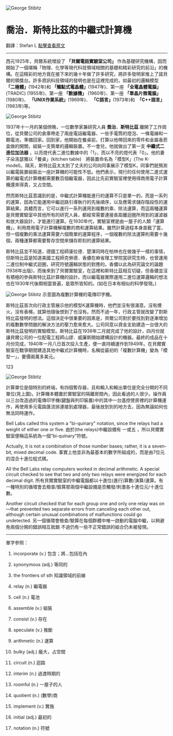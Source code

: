![George Stibitz](https://history-computer.com/ModernComputer/Relays/images/stibitz_portrait2.jpg "George Stibitz")
# **喬治．斯特比茲的中繼式計算機**
翻譯：Stefan L  [點擊查看原文](https://history-computer.com/ModernComputer/Relays/Stibitz.html)

  ---
西元1925年，貝爾系統增設了 __「貝爾電話實驗室公司」__ 作為基礎研究機構，因而開始了一個堪稱「物理、化學等現代科技領域相關的基礎和精彩研究的前沿」的機構。在這精彩的地方竟在接下來的幾十年做了許多研究，將許多發明家推上了諾貝爾的領獎台。許多資訊科技領域的發明也是在這裡完成的，如最初的邏輯模型 __「二極體」__(1942年)和 __「觸點式電晶體」__(1947年)、第一座 __「全電晶體電腦」__ (TRADIC) (1955年)、第一座 __「數據機」__ (1960年)、第一座 __「單晶片微電腦」__(1980年)、 __「UNIX作業系統」__(1969年)、 __「C語言」__(1973年)和　__「C++語言」__(1983年)等。

![George Stibitz](https://history-computer.com/ModernComputer/Relays/images/ModelKStibitz.jpg "George Stibitz")

1937年十一月的某個傍晚，一位數學家兼研究人員 __喬治．斯特比茲__ 離開了工作崗位，從貝爾公司的倉庫帶走了兩座電話繼電器、一些手電筒的燈泡、一條電線和一顆電池，準備回家。回到家，他開始在餐桌前，打算以他帶回來的零件和金屬香菸盒做的開關，組裝一支簡單的邏輯裝置。不一會兒，他就做出了第一支 __中繼式二進位加法器__ ，以亮燈代表二進位數據中的「1」，而以不亮的燈代表「0」。他的妻子朵洛瑟雅以「餐桌」(kitchen table)　將裝置命名為「模型K」(The K-model)。隔天，斯特比茲太太到了丈夫的公司向同事展示了模型K，同事們就預測以繼電裝置組裝出一座計算機的可能性不低。他們表示，現行的任何使用二進式運算的繼電式計算機都需要數百個繼電器，因此比先前實驗室裡使用得商用電子計算機還來得貴，又占空間。

然而斯特比茲意識到的是，中繼式計算機能進行的運算不只是單一的，而是一系列的運算，因為它能運用中繼迴路引導執行的先後順序，以及應需求儲存階段性的運算結果。具體而言，它可以進行一系列運用到複數的乘、除法運算，而這兩種運算是貝爾實驗室中其他所有的研究人員，都經常需要連接長距離迴圈所用到的濾波器和放大器設計，才能進行運算。在1930年代，實驗室裡是由一屋子的人類「運算機」，利用商用電子計算機解複數的商和運算結果。雖然計算過程本身直截了當，但一個複數的乘法運算需要六個簡單的運算程序，一個複數的除法運算則需要十幾個，兩種運算都需要暫存空間來儲存即刻的運算結果。

斯特比茲並不知道，德國工程師康拉德．楚澤同時在柏林也在做幾乎一樣的事情，但斯特比茲是知道美國工程師克勞德．香儂在麻省理工學院當研究生時，也曾運用二進位制中繼式迴圈，研究符號邏輯狀態的對應的。香儂以此為研究論文的論題(1938年出版)，而後來到了貝爾實驗室，在這裡和斯特比茲相互切磋，但香儂並沒有積極的參與斯特比茲計算機的設計。而以繼電器實際運用二進位運算邏輯的想法也在1930年代後期相當普遍，是眾所皆知的。(如在日本有相似的科學發現。)

![George Stibitz](https://history-computer.com/ModernComputer/Relays/images/StibitzTerminalSchema.jpg "George Stibitz")
示意圖為複數計算機的電傳印字機。

斯特比茲首次向行政主管展示他的模型K運算機時，他們並沒有很滿意。沒有煙火，沒有香檳，就算他隨後想到了也沒有。然而不過一年，行政主管就改變了對斯特比茲發明的想法。這個決定中很重要的因素是，貝爾公司對於要找到對逐漸增加的複數數學問題的解決方法的壓力愈來愈大。公司同意以資金支助建造一台很大的斯特比茲發明的實驗模型。斯特比茲在1938年二月就完成了他的設計，四月份就讓貝爾公司的一位配電工程師山謬．威廉斯開始建構設計的機器。最終的成品在十月份完成，1940年一月八日首次投入生產，便一直持續運作到1949年。在貝爾實驗室在戰爭期間建造其他中繼式計算機時，名稱從最初的「複數計算機」變為「模型一」，要價兩萬多美元。

123

![George Stibitz](https://history-computer.com/ModernComputer/Relays/images/StibitzTerminal.jpg "George Stibitz")

計算單位是個特別的終端，有四個暫存器，且和輸入和輸出單位是完全分開的不同單位(見上圖)。計算機本體置於實驗室的隔離房間內，因此看過的人很少。操作員以三台改造過的電傳印字機(鍵盤與列印裝置)中的其中一台遙控使房裡的計算機運作，再使用多元電路匯流排連接到處理器，最後放到別的地方去，因為無論如何也無法同時運作。

Bell Labs called this system a "bi-quinary" notation, since the relays had a weight of either one or five. 
由於(the relays)中繼設備有  一或五  ，所以貝爾實驗室便稱這系統為一個”bi-quinary”符號。


Actually, it is not a combination of those number bases; rather, it is a seven-bit, mixed decimal code. 
事實上他並非為最基本的數字所組成的，而是由7位元的混合十進位程式碼。

All the Bell Labs relay computers worked in decimal arithmetic. A special circuit checked to see that two and only two relays were energized for each decimal digit.
所有貝爾實驗室的中繼電腦都以十進位(進行)算數/演算/運算。有一種特別的循環會去檢查/驗算那兩個中繼設備是否觸發/刺激各十進位元/十進位數。


Another circuit checked that for each group one and only one relay was on—that prevented two separate errors from canceling each other out, although certain unusual combinations of malfunctions could go undetected.
另一個循環會檢查/驗算在每個群體中唯一啟動的電腦中繼，以夠避免兩個分開的錯誤相互抵銷
不過仍有一些不正常錯誤的組合仍未被發現。



---
單字參照：

1. incorporate (v.) 包含；將…包括在內
2. synonymous (adj.) 等同的
3. the frontiers of sth 知識領域的前線
4. relay (n.) 繼電器
5. cell (n.) 電池
6. assemble (v.) 組裝
7. consist (v.) 存在
8. speculate (v.) 推斷
9. arithmetic (n.) 運算
10. bulky (adj.) 龐大，占空間
11. circuit (n.) 迴路
12. interim (n.) 過渡時期的
13. roomful (n.) 一屋子的人
14. quotient (n.) (數學)商
15. implement (v.) 實施
16. initial (adj.) 最初的

17. notation (n.) 符號
